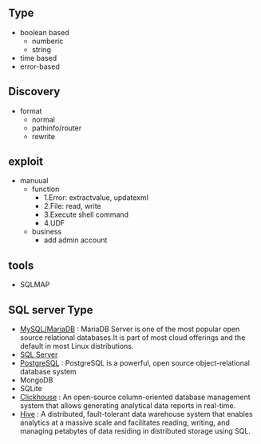 ## Type
- boolean based
  - numberic
  - string
- time based
- error-based


## Discovery
- format
  - normal
  - pathinfo/router
  - rewrite

## exploit
- manuual
  - function
    - 1.Error: extractvalue, updatexml
    - 2.File: read, write
    - 3.Execute shell command
    - 4.UDF
  - business
    - add admin account
  
  
  
## tools
- SQLMAP

 

## SQL server Type
- [MySQL/MariaDB](https://mariadb.org/) : MariaDB Server is one of the most popular open source relational databases.It is part of most cloud offerings and the default in most Linux distributions.
- [SQL Server]()
- [PostgreSQL](https://www.postgresql.org/) : PostgreSQL is a powerful, open source object-relational database system 
- MongoDB
- SQLite
- [Clickhouse](https://github.com/ClickHouse/ClickHouse) : An open-source column-oriented database management system that allows generating analytical data reports in real-time.
- [Hive](https://hive.apache.org/) : A distributed, fault-tolerant data warehouse system that enables analytics at a massive scale and facilitates reading, writing, and managing petabytes of data residing in distributed storage using SQL.

